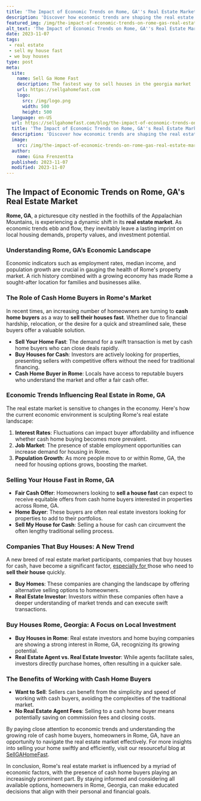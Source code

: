 ```yaml
---
title: 'The Impact of Economic Trends on Rome, GA''s Real Estate Market'
description: 'Discover how economic trends are shaping the real estate market in Rome, GA. Gain insights into the impact of these trends on property values and investment opportunities.'
featured_img: /img/the-impact-of-economic-trends-on-rome-gas-real-estate-market.webp
alt_text: 'The Impact of Economic Trends on Rome, GA''s Real Estate Market'
date: 2023-11-07
tags:
 - real estate
 - sell my house fast
 - we buy houses
type: post
meta:
  site:
    name: Sell Ga Home Fast
    description: The fastest way to sell houses in the georgia market
    url: https://sellgahomefast.com
    logo:
      src: /img/logo.png
      width: 500
      height: 500
  language: en-US
  url: https://sellgahomefast.com/blog/the-impact-of-economic-trends-on-rome-gas-real-estate-market
  title: 'The Impact of Economic Trends on Rome, GA''s Real Estate Market'
  description: 'Discover how economic trends are shaping the real estate market in Rome, GA. Gain insights into the impact of these trends on property values and investment opportunities.'
  image:
    src: /img/the-impact-of-economic-trends-on-rome-gas-real-estate-market.webp
  author:
    name: Gina Frenzentta
  published: 2023-11-07
  modified: 2023-11-07
---
```



## The Impact of Economic Trends on Rome, GA's Real Estate Market

**Rome, GA**, a picturesque city nestled in the foothills of the Appalachian Mountains, is experiencing a dynamic shift in its **real estate market**. As economic trends ebb and flow, they inevitably leave a lasting imprint on local housing demands, property values, and investment potential.

### Understanding Rome, GA’s Economic Landscape

Economic indicators such as employment rates, median income, and population growth are crucial in gauging the health of Rome's property market. A rich history combined with a growing economy has made Rome a sought-after location for families and businesses alike.

### The Role of Cash Home Buyers in Rome's Market

In recent times, an increasing number of homeowners are turning to **cash home buyers** as a way to **sell their houses fast**. Whether due to financial hardship, relocation, or the desire for a quick and streamlined sale, these buyers offer a valuable solution.
  - **Sell Your Home Fast**: The demand for a swift transaction is met by cash home buyers who can close deals rapidly. 
  - **Buy Houses for Cash**: Investors are actively looking for properties, presenting sellers with competitive offers without the need for traditional financing.
  - **Cash Home Buyer in Rome**: Locals have access to reputable buyers who understand the market and offer a fair cash offer.

### Economic Trends Influencing Real Estate in Rome, GA

The real estate market is sensitive to changes in the economy. Here's how the current economic environment is sculpting Rome's real estate landscape:

1. **Interest Rates**: Fluctuations can impact buyer affordability and influence whether cash home buying becomes more prevalent.
2. **Job Market**: The presence of stable employment opportunities can increase demand for housing in Rome.
3. **Population Growth**: As more people move to or within Rome, GA, the need for housing options grows, boosting the market.

### Selling Your House Fast in Rome, GA
  - **Fair Cash Offer**: Homeowners looking to **sell a house fast** can expect to receive equitable offers from cash home buyers interested in properties across Rome, GA.
  - **Home Buyer**: These buyers are often real estate investors looking for properties to add to their portfolios.
  - **Sell My House for Cash**: Selling a house for cash can circumvent the often lengthy traditional selling process.

### Companies That Buy Houses: A New Trend

A new breed of real estate market participants, companies that buy houses for cash, have become a significant factor, [especially   for  ](https://sellgahomefast.com/blog/preparing-your-rome-ga-home-for-a-quick-sale-a-comprehensive-guide)those who need to **sell their house** quickly. 
  - **Buy Homes**: These companies are changing the landscape by offering alternative selling options to homeowners.
  - **Real Estate Investor**: Investors within these companies often have a deeper understanding of market trends and can execute swift transactions.

### Buy Houses Rome, Georgia: A Focus on Local Investment
  - **Buy Houses in Rome**: Real estate investors and home buying companies are showing a strong interest in Rome, GA, recognizing its growing potential.
  - **Real Estate Agent vs. Real Estate Investor**: While agents facilitate sales, investors directly purchase homes, often resulting in a quicker sale.

### The Benefits of Working with Cash Home Buyers
  - **Want to Sell**: Sellers can benefit from the simplicity and speed of working with cash buyers, avoiding the complexities of the traditional market.
  - **No Real Estate Agent Fees**: Selling to a cash home buyer means potentially saving on commission fees and closing costs.

By paying close attention to economic trends and understanding the growing role of cash home buyers, homeowners in Rome, GA, have an opportunity to navigate the real estate market effectively. For more insights into selling your home swiftly and efficiently, visit our resourceful blog at [SellGAHomeFast](https://sellgahomefast.com/blog/quickly-sell-your-rome-ga-house-we-buy-houses-for-cash).

In conclusion, Rome's real estate market is influenced by a myriad of economic factors, with the presence of cash home buyers playing an increasingly prominent part. By staying informed and considering all available options, homeowners in Rome, Georgia, can make educated decisions that align with their personal and financial goals.